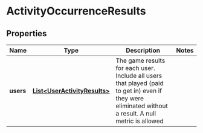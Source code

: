 
# ActivityOccurrenceResults

## Properties
Name | Type | Description | Notes
------------ | ------------- | ------------- | -------------
**users** | [**List&lt;UserActivityResults&gt;**](UserActivityResults.md) | The game results for each user. Include all users that played (paid to get in) even if they were eliminated without a result. A null metric is allowed | 



